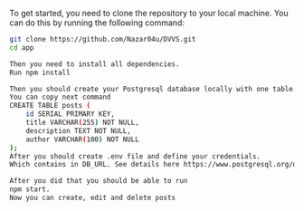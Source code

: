 To get started, you need to clone the repository to your local machine. You can do this by running the following command:

```bash
git clone https://github.com/Nazar04u/DVVS.git
cd app

Then you need to install all dependencies.
Run npm install

Then you should create your Postgresql database locally with one table.
You can copy next command
CREATE TABLE posts (
    id SERIAL PRIMARY KEY,
    title VARCHAR(255) NOT NULL,
    description TEXT NOT NULL,
    author VARCHAR(100) NOT NULL
);
After you should create .env file and define your credentials.
Which contains in DB_URL. See details here https://www.postgresql.org/docs/6.4/jdbc19100.htm

After you did that you should be able to run
npm start.
Now you can create, edit and delete posts
